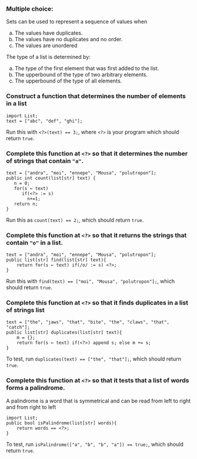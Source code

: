 ### Multiple choice:
Sets can be used to represent a sequence of values when 
<ol type="a">
<li>The values have duplicates.</li>  
<li>The values have no duplicates and no order.</li>  
<li>The values are unordered</li>  
</ol> 
The type of a list is determined by: 
<ol type="a">
<li>The type of the first element that was first added to the list.</li>  
<li>The upperbound of the type of two arbitrary elements.</li>  
<li>The upperbound of the type of all elements.</li>  
</ol> 


### Construct a function that determines the number of elements in a list 
```rascal
import List; 
text = ["abc", "def", "ghi"]; 
```
Run this with `<?>(text) == 3;`, where `<?>` is your program which should return `true`.

### Complete this function at `<?>` so that it determines the number of strings that contain `"a"`.
```rascal
text = ["andra", "moi", "ennepe", "Mousa", "polutropon"];
public int count(list[str] text) { 
   n = 0; 
   for(s ← text) 
      if(<?> := s) 
        n+=1; 
   return n; 
}
```
Run this as `count(text) == 2;`, which should return `true`.

### Complete this function at `<?>` so that it returns the strings that contain `"o"` in a list.
```rascal
text = ["andra", "moi", "ennepe", "Mousa", "polutropon"]; 
public list[str] find(list[str] text){ 
    return for(s ← text) if(/o/ := s) <?>; 
} 
``` 
Run this with `find(text) == ["moi", "Mousa", "polutropon"];`, which should return `true`.

### Complete this function at `<?>` so that it finds duplicates in a list of strings list 
```rascal
text = ["the", "jaws", "that", "bite", "the", "claws", "that", "catch"]; 
public list[str] duplicates(list[str] text){ 
    m = {}; 
    return for(s ← text) if(<?>) append s; else m += s; 
} 
```
To test, run `duplicates(text) == ["the", "that"];`, which should return `true`.

### Complete this function at `<?>` so that it tests that a list of words forms a palindrome.
A palindrome is a word that is symmetrical and can be read from left to right and from right to left
```rascal
import List; 
public bool isPalindrome(list[str] words){
    return words == <?>; 
} 
```
To test, run `isPalindrome(["a", "b", "b", "a"]) == true;`, which should return `true`.
